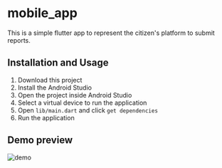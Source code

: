 # mobile_app

This is a simple flutter app to represent the citizen's platform to submit reports.

## Installation and Usage

1. Download this project
2. Install the Android Studio
3. Open the project inside Android Studio
4. Select a virtual device to run the application
5. Open `lib/main.dart` and click `get dependencies`
6. Run the application

## Demo preview

![demo](https://user-images.githubusercontent.com/29897562/217620020-0d41a047-ca85-4fb6-a40b-8a93bfb56024.gif)
